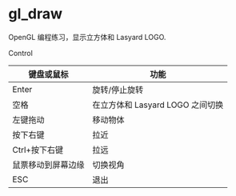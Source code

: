 # gl_draw

OpenGL 编程练习，显示立方体和 Lasyard LOGO.

Control

| 键盘或鼠标 | 功能 |
|----|----|
| Enter | 旋转/停止旋转 |
| 空格 | 在立方体和 Lasyard LOGO 之间切换 |
| 左键拖动 | 移动物体 |
| 按下右键 | 拉近 |
| Ctrl+按下右键 | 拉远 |
| 鼠票移动到屏幕边缘 | 切换视角 |
| ESC | 退出 |
